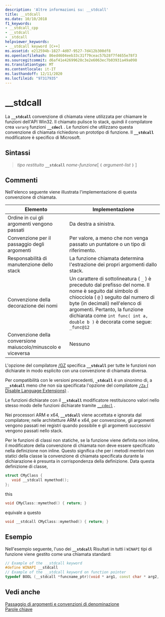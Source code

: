 ```yaml
---
description: 'Altre informazioni su: __stdcall'
title: __stdcall
ms.date: 10/10/2018
f1_keywords:
- __stdcall_cpp
- __stdcall
- _stdcall
helpviewer_keywords:
- __stdcall keyword [C++]
ms.assetid: e212594b-1827-4d07-9527-7d412b300df8
ms.openlocfilehash: 86ed4604eeb33c31f79ceac57b28f7f4655e78f3
ms.sourcegitcommit: d6af41e42699628c3e2e6063ec7b03931a49a098
ms.translationtype: MT
ms.contentlocale: it-IT
ms.lasthandoff: 12/11/2020
ms.locfileid: "97317935"
---
```

# <a name="__stdcall"></a>__stdcall

La **`__stdcall`** convenzione di chiamata viene utilizzata per chiamare le funzioni dell'API Win32. Il chiamato pulisce lo stack, quindi il compilatore crea `vararg` funzioni **`__cdecl`** . Le funzioni che utilizzano questa convenzione di chiamata richiedono un prototipo di funzione. Il **`__stdcall`** modificatore è specifico di Microsoft.

## <a name="syntax"></a>Sintassi

> *tipo restituito* **`__stdcall`** *nome-funzione*[ **`(`** *argument-list* **`)`** ]

## <a name="remarks"></a>Commenti

Nell'elenco seguente viene illustrata l'implementazione di questa convenzione di chiamata.

|Elemento|Implementazione|
|-------------|--------------------|
|Ordine in cui gli argomenti vengono passati|Da destra a sinistra.|
|Convenzione per il passaggio degli argomenti|Per valore, a meno che non venga passato un puntatore o un tipo di riferimento.|
|Responsabilità di manutenzione dello stack|La funzione chiamata determina l'estrazione dei propri argomenti dallo stack.|
|Convenzione della decorazione dei nomi|Un carattere di sottolineatura ( `_` ) è preceduto dal prefisso del nome. Il nome è seguito dal simbolo di chiocciola ( `@` ) seguito dal numero di byte (in decimali) nell'elenco di argomenti. Pertanto, la funzione dichiarata come `int func( int a, double b )` è decorata come segue: `_func@12`|
|Convenzione della conversione maiuscolo/minuscolo e viceversa|Nessuno|

L'opzione del compilatore [/GZ](../build/reference/gd-gr-gv-gz-calling-convention.md) specifica **`__stdcall`** per tutte le funzioni non dichiarate in modo esplicito con una convenzione di chiamata diversa.

Per compatibilità con le versioni precedenti, **`_stdcall`** è un sinonimo di, a **`__stdcall`** meno che non sia specificata l'opzione del compilatore [ `/Za` \( Disable Language Extensions)](../build/reference/za-ze-disable-language-extensions.md) .

Le funzioni dichiarate con il **`__stdcall`** modificatore restituiscono valori nello stesso modo delle funzioni dichiarate tramite [`__cdecl`](../cpp/cdecl.md) .

Nei processori ARM e x64, **`__stdcall`** viene accettata e ignorata dal compilatore; nelle architetture ARM e x64, per convenzione, gli argomenti vengono passati nei registri quando possibile e gli argomenti successivi vengono passati nello stack.

Per le funzioni di classi non statiche, se la funzione viene definita non inline, il modificatore della convenzione di chiamata non deve essere specificato nella definizione non inline. Questo significa che per i metodi membri non statici della classe la convenzione di chiamata specificata durante la dichiarazione è presunta in corrispondenza della definizione. Data questa definizione di classe,

```cpp
struct CMyClass {
   void __stdcall mymethod();
};
```

this

```cpp
void CMyClass::mymethod() { return; }
```

equivale a questo

```cpp
void __stdcall CMyClass::mymethod() { return; }
```

## <a name="example"></a>Esempio

Nell'esempio seguente, l'uso dei **`__stdcall`** Risultati in tutti i `WINAPI` tipi di funzione viene gestito come una chiamata standard:

```cpp
// Example of the __stdcall keyword
#define WINAPI __stdcall
// Example of the __stdcall keyword on function pointer
typedef BOOL (__stdcall *funcname_ptr)(void * arg1, const char * arg2, DWORD flags, ...);
```

## <a name="see-also"></a>Vedi anche

[Passaggio di argomenti e convenzioni di denominazione](../cpp/argument-passing-and-naming-conventions.md)<br/>
[Parole chiave](../cpp/keywords-cpp.md)
